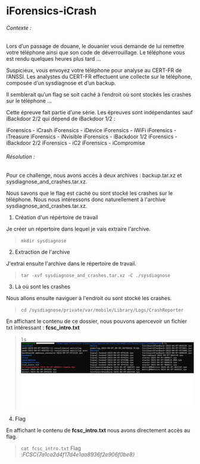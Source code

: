 # iForensics-iCrash 

###### Contexte : 
Lors d’un passage de douane, le douanier vous demande de lui remettre votre téléphone ainsi que son code de déverrouillage. Le téléphone vous est rendu quelques heures plus tard …

Suspicieux, vous envoyez votre téléphone pour analyse au CERT-FR de l’ANSSI. Les analystes du CERT-FR effectuent une collecte sur le téléphone, composée d’un sysdiagnose et d’un backup.

Il semblerait qu’un flag se soit caché à l’endroit où sont stockés les crashes sur le téléphone …

Cette épreuve fait partie d’une série. Les épreuves sont indépendantes sauf iBackdoor 2/2 qui dépend de iBackdoor 1/2 :

iForensics - iCrash
iForensics - iDevice
iForensics - iWiFi
iForensics - iTreasure
iForensics - iNvisible
iForensics - iBackdoor 1/2
iForensics - iBackdoor 2/2
iForensics - iC2
iForensics - iCompromise

###### Résolution : 

Pour ce challenge, nous avons accès à deux archives : backup.tar.xz et sysdiagnose_and_crashes.tar.xz. 

Nous savons que le flag est caché ou sont stocké les crashes sur le téléphone. Nous nous intéressons donc naturellement à l'archive sysdiagnose_and_crashes.tar.xz. 

1. Création d'un répértoire de travail
   
Je créer un répertoire dans lequel je vais extraire l'archive.
> `mkdir sysdiagnose`

2. Extraction de l'archive
   
J'extrai ensuite l'archive dans le répertoire de travail.
> `tar -xvf sysdiagnose_and_crashes.tar.xz -C ./sysdiagnose`

3. Là où sont les crashes

Nous allons ensuite naviguer à l'endroit ou sont stocké les crashes.
> `cd /sysdiagnose/private/var/mobile/Library/Logs/CrashReporter`

En affichant le contenu de ce dossier, nous pouvons apercevoir un fichier txt intéressant : **fcsc_intro.txt** 
> `ls`
![contenu de CrashReporter](https://github.com/Chouquette-fr/Boulangerie/blob/main/FCSC2025/Intro/iForensics/images/contenu_repertoire.png)

4. Flag
   
En affichant le contenu de **fcsc_intro.txt** nous avons directement accès au flag.
> `cat fcsc_intro.txt`
Flag :*FCSC{7a1ca2d4f17d4e1aa8936f2e906f0be8}*
